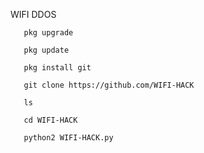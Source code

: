  WIFI DDOS
       
       pkg upgrade

       pkg update

       pkg install git

       git clone https://github.com/WIFI-HACK

       ls

       cd WIFI-HACK

       python2 WIFI-HACK.py
